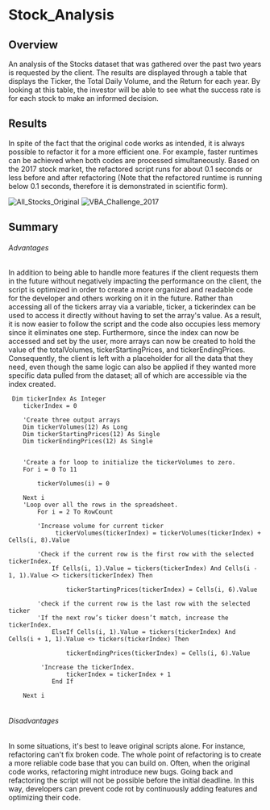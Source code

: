 # Stock_Analysis
## Overview

An analysis of the Stocks dataset that was gathered over the past two years is requested by the client. The results are displayed through a table that displays the Ticker, the Total Daily Volume, and the Return for each year. By looking at this table, the investor will be able to see what the success rate is for each stock to make an informed decision.  


## Results

In spite of the fact that the original code works as intended, it is always possible to refactor it for a more efficient one. For example, faster runtimes can be achieved when both codes are processed simultaneously. Based on the 2017 stock market, the refactored script runs for about 0.1 seconds or less before and after refactoring (Note that the refactored runtime is running below 0.1 seconds, therefore it is demonstrated in scientific form).

![All_Stocks_Original](https://user-images.githubusercontent.com/99752443/159099053-f34625b2-f5cc-4469-afe7-4878b040ecc2.png)
![VBA_Challenge_2017](https://user-images.githubusercontent.com/99752443/159099077-4ab84f57-28ef-48b9-b2ad-f70f2008a6f3.png)


## Summary
###### Advantages

In addition to being able to handle more features if the client requests them in the future without negatively impacting the performance on the client, the script is optimized in order to create a more organized and readable code for the developer and others working on it in the future. Rather than accessing all of the tickers array via a variable, ticker, a tickerindex can be used to access it directly without having to set the array's value. As a result, it is now easier to follow the script and the code also occupies less memory since it eliminates one step. Furthermore, since the index can now be accessed and set by the user, more arrays can now be created to hold the value of the totalVolumes, tickerStartingPrices, and tickerEndingPrices. Consequently, the client is left with a placeholder for all the data that they need, even though the same logic can also be applied if they wanted more specific data pulled from the dataset; all of which are accessible via the index created.   
```
 Dim tickerIndex As Integer
    tickerIndex = 0
    
    'Create three output arrays
    Dim tickerVolumes(12) As Long
    Dim tickerStartingPrices(12) As Single
    Dim tickerEndingPrices(12) As Single
    
    
    'Create a for loop to initialize the tickerVolumes to zero.
    For i = 0 To 11
        
        tickerVolumes(i) = 0
    
    Next i
    'Loop over all the rows in the spreadsheet.
        For i = 2 To RowCount
    
        'Increase volume for current ticker
             tickerVolumes(tickerIndex) = tickerVolumes(tickerIndex) + Cells(i, 8).Value

        'Check if the current row is the first row with the selected tickerIndex.
            If Cells(i, 1).Value = tickers(tickerIndex) And Cells(i - 1, 1).Value <> tickers(tickerIndex) Then
                
                tickerStartingPrices(tickerIndex) = Cells(i, 6).Value
        
        'check if the current row is the last row with the selected ticker
        'If the next row’s ticker doesn’t match, increase the tickerIndex.
            ElseIf Cells(i, 1).Value = tickers(tickerIndex) And Cells(i + 1, 1).Value <> tickers(tickerIndex) Then
            
                tickerEndingPrices(tickerIndex) = Cells(i, 6).Value
         
         'Increase the tickerIndex.
                tickerIndex = tickerIndex + 1
            End If
         
    Next i
    
```

###### Disadvantages

In some situations, it's best to leave original scripts alone. For instance, refactoring can't fix broken code. The whole point of refactoring is to create a more reliable code base that you can build on. Often, when the original code works, refactoring might introduce new bugs. Going back and refactoring the script will not be possible before the initial deadline. In this way, developers can prevent code rot by continuously adding features and optimizing their code.
